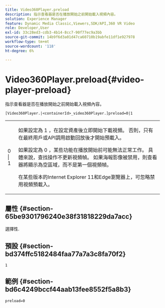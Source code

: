 ```yaml
---
title: Video360Player.preload
description: 指示查看器是否在播放開始之前開始載入視頻內容。
solution: Experience Manager
feature: Dynamic Media Classic,Viewers,SDK/API,360 VR Video
role: Developer,User
exl-id: 33c28ed3-cdb3-4b14-8cc7-90f77ec9a3bb
source-git-commit: 14b9f6d3a01d47ca60710b19abfe11df1e927978
workflow-type: tm+mt
source-wordcount: '118'
ht-degree: 6%

---
```


# Video360Player.preload{#video-player-preload}

指示查看器是否在播放開始之前開始載入視頻內容。

`[Video360Player.|<containerId>_video360Player.]preload=0|1`

<table id="table_AE7AAFA9B4374E31B51D06511EB96401"> 
 <tbody> 
  <tr> 
   <td colname="col1"> <p> <span class="codeph"> 0 | 1 </span> </p> </td> 
   <td colname="col2"> <p> 如果設定為 <span class="codeph"> 1 </span>，在設定資產後立即開始下載視頻。 否則，只有在最終用戶或API調用啟動回放後才開始預載入。 </p> <p>如果設定為 <span class="codeph"> 0 </span>，某些功能在播放開始前可能無法正常工作。 具體來說，查找操作不更新視頻幀。 如果海報影像被禁用，則查看器將顯示為空區域，而不是第一個視頻幀。 </p> <p>在某些版本的Internet Explorer 11和Edge瀏覽器上，可忽略禁用視頻預載入。 </p> </td> 
  </tr> 
 </tbody> 
</table>

## 屬性 {#section-65be9301796240e38f31818229da7acc}

選擇性.

## 預設 {#section-bd374ffc5182484faa77a7a3c8fa70f2}

`1`

## 範例 {#section-bd6c4249bccf44aab13fee8552f5a8b3}

`preload=0`
